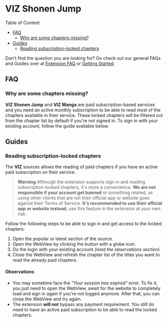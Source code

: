 # VIZ Shonen Jump

Table of Content
- [FAQ](#FAQ)
    - [Why are some chapters missing?](#why-are-some-chapters-missing)
- [Guides](#Guides)
    - [Reading subscription-locked chapters](#reading-subscription-locked-chapters)

Don't find the question you are looking for? Go check out our general FAQs and Guides
over at [Extension FAQ] or [Getting Started].

[Extension FAQ]: https://tachiyomi.org/help/faq/#extensions
[Getting Started]: https://tachiyomi.org/help/guides/getting-started/#installation

## FAQ

### Why are some chapters missing?

**VIZ Shonen Jump** and **VIZ Manga** are paid subscription-based services and you need an active monthly subscription to
be able to read most of the chapters available in their service. These locked chapters will be
filtered out from the chapter list by default if you're not signed in. To sign in with
your existing account, follow the guide available below.

## Guides

### Reading subscription-locked chapters

The **VIZ** sources allows the reading of paid chapters if you have
an active paid subscription on their service.

> **Warning**
> Although the extension supports sign in and reading subscription-locked chapters,
> it's more a convenience. **We are not responsible if your account get banned** or something
> related, as using other clients that are not their official app or website goes against
> their Terms of Service. **It's recommended to use their official app or website instead**,
> use this feature in the extension at your own risk.

Follow the following steps to be able to sign in and get access to the locked chapters:

1. Open the popular or latest section of the source.
2. Open the WebView by clicking the button with a globe icon.
3. Do the login with your existing account *(read the observations section)*.
4. Close the WebView and refresh the chapter list of the titles
   you want to read the already paid chapters.

#### Observations

- You may sometime face the *"Your session has expired"* error. To fix it,
  you just need to open the WebView, await for the website to completely load and
  sign in again if you're not logged anymore. After that, you can close the
  WebView and try again.
- The extension **will not** bypass any payment requirement. You still do need
  to have an active paid subscription to be able to read the locked chapters.
